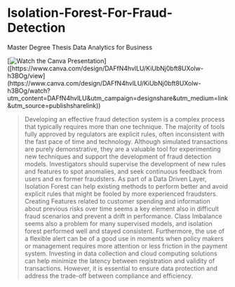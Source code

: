# Isolation-Forest-For-Fraud-Detection
Master Degree Thesis Data Analytics for Business

[![Watch the Canva Presentation]([https://i.imgur.com/vKb2F1B.png](https://www.researchgate.net/publication/352017898/figure/fig1/AS:1029757483372550@1622524724599/Isolation-Forest-learned-iForest-construction-for-toy-dataset.png))]([https://www.canva.com/design/DAFfN4hvlLU/KiUbNj0bft8UXolw-h3BOg/view](https://www.canva.com/design/DAFfN4hvlLU/KiUbNj0bft8UXolw-h3BOg/watch?utm_content=DAFfN4hvlLU&utm_campaign=designshare&utm_medium=link&utm_source=publishsharelink))

> Developing an effective fraud detection system is a complex process that
> typically requires more than one technique. The majority of tools fully approved
> by regulators are explicit rules, often inconsistent with the fast pace of time and
> technology. Although simulated transactions are purely demonstrative, they are
> a valuable tool for experimenting new techniques and support the development
> of fraud detection models. Investigators should supervise the development
> of new rules and features to spot anomalies, and seek continuous feedback
> from users and ex former fraudsters. As part of a Data Driven Layer, Isolation
> Forest can help existing methods to perform better and avoid explicit rules that
> might be fooled by more experienced fraudsters. Creating Features related to
> customer spending and information about previous risks over time seems a key
> element also in difficult fraud scenarios and prevent a drift in performance. Class
> Imbalance seems also a problem for many supervised models, and isolation
> forest performed well and stayed consistent. Furthermore, the use of a flexible
> alert can be of a good use in moments when policy makers or management
> requires more attention or less friction in the payment system. Investing in data
> collection and cloud computing solutions can help minimize the latency between
> registration and validity of transactions. However, it is essential to ensure data
> protection and address the trade-off between compliance and efficiency.
